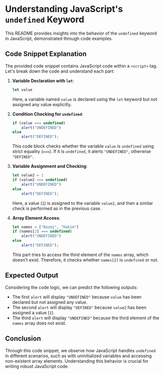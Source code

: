 # Understanding JavaScript's `undefined` Keyword

This README provides insights into the behavior of the `undefined` keyword in JavaScript, demonstrated through code examples.

## Code Snippet Explanation

The provided code snippet contains JavaScript code within a `<script>` tag. Let's break down the code and understand each part:

1. **Variable Declaration with `let`**: 
    ```javascript
    let value
    ```
   Here, a variable named `value` is declared using the `let` keyword but not assigned any value explicitly.

2. **Condition Checking for `undefined`**:
    ```javascript
    if (value === undefined)
        alert("UNDEFINED")
    else
        alert("DEFINED");
    ```
   This code block checks whether the variable `value` is `undefined` using strict equality (`===`). If it is `undefined`, it alerts `"UNDEFINED"`, otherwise `"DEFINED"`.

3. **Variable Assignment and Checking**:
    ```javascript
    let value2 = 1
    if (value2 === undefined)
        alert("UNDEFINED")
    else
        alert("DEFINED");
    ```
   Here, a value (`1`) is assigned to the variable `value2`, and then a similar check is performed as in the previous case.

4. **Array Element Access**:
    ```javascript
    let names = ["Nazmi", "Hakim"]
    if (names[2] === undefined)
        alert("UNDEFINED")
    else
        alert("DEFINED");
    ```
   This part tries to access the third element of the `names` array, which doesn't exist. Therefore, it checks whether `names[2]` is `undefined` or not.

## Expected Output

Considering the code logic, we can predict the following outputs:

- The first `alert` will display `"UNDEFINED"` because `value` has been declared but not assigned any value.
- The second `alert` will display `"DEFINED"` because `value2` has been assigned a value (`1`).
- The third `alert` will display `"UNDEFINED"` because the third element of the `names` array does not exist.

## Conclusion

Through this code snippet, we observe how JavaScript handles `undefined` in different scenarios, such as with uninitialized variables and accessing non-existent array elements. Understanding this behavior is crucial for writing robust JavaScript code.
